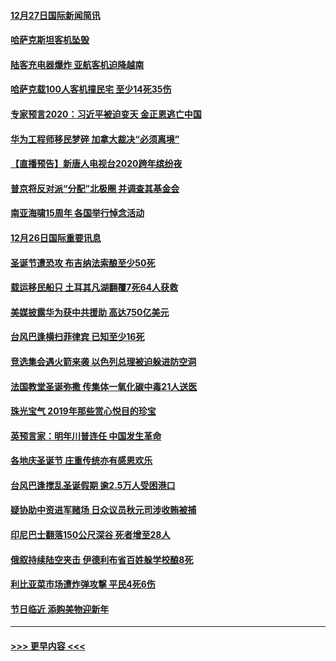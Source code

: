 #### [12月27日国际新闻简讯](../pages/prog202/a102738604.md?t=12271844) 
#### [哈萨克斯坦客机坠毁](../pages/prog202/a102738606.md?t=12271844) 
#### [陆客充电器爆炸 亚航客机迫降越南](../pages/prog202/a102738530.md?t=12271844) 
#### [哈萨克载100人客机撞民宅 至少14死35伤](../pages/prog202/a102738485.md?t=12271844) 
#### [专家预言2020：习近平被迫变天 金正恩逃亡中国](../pages/prog202/a102738340.md?t=12271844) 
#### [华为工程师移民梦碎 加拿大裁决“必须离境”](../pages/prog202/a102738306.md?t=12271844) 
#### [【直播预告】新唐人电视台2020跨年缤纷夜](../pages/prog202/a102738273.md?t=12271844) 
#### [普京将反对派“分配”北极圈 并调查其基金会](../pages/prog202/a102738056.md?t=12271844) 
#### [南亚海啸15周年 各国举行悼念活动](../pages/prog202/a102738043.md?t=12271844) 
#### [12月26日国际重要讯息](../pages/prog202/a102737872.md?t=12271844) 
#### [圣诞节遭恐攻 布吉纳法索酿至少50死](../pages/prog202/a102737869.md?t=12271844) 
#### [载运移民船只 土耳其凡湖翻覆7死64人获救](../pages/prog202/a102737839.md?t=12271844) 
#### [美媒披露华为获中共援助 高达750亿美元](../pages/prog202/a102737744.md?t=12271844) 
#### [台风巴逢横扫菲律宾 已知至少16死](../pages/prog202/a102737673.md?t=12271844) 
#### [竞选集会遇火箭来袭 以色列总理被迫躲进防空洞](../pages/prog202/a102737659.md?t=12271844) 
#### [法国教堂圣诞弥撒 传集体一氧化碳中毒21人送医](../pages/prog202/a102737634.md?t=12271844) 
#### [珠光宝气 2019年那些赏心悦目的珍宝](../pages/prog202/a102737509.md?t=12271844) 
#### [英预言家：明年川普连任 中国发生革命](../pages/prog202/a102737473.md?t=12271844) 
#### [各地庆圣诞节 庄重传统亦有感恩欢乐](../pages/prog202/a102737408.md?t=12271844) 
#### [台风巴逢搅乱圣诞假期 逾2.5万人受困港口](../pages/prog202/a102737251.md?t=12271844) 
#### [疑协助中资进军赌场 日众议员秋元司涉收贿被捕](../pages/prog202/a102737233.md?t=12271844) 
#### [印尼巴士翻落150公尺深谷 死者增至28人](../pages/prog202/a102737223.md?t=12271844) 
#### [俄叙持续陆空夹击 伊德利布省百姓躲学校酿8死](../pages/prog202/a102737191.md?t=12271844) 
#### [利比亚菜市场遭炸弹攻撃 平民4死6伤](../pages/prog202/a102737143.md?t=12271844) 
#### [节日临近 添购美物迎新年](../pages/prog202/a102737092.md?t=12271844) 

----
#### [ >>> 更早内容 <<< ](../indexes/prog202-earlier.md)
